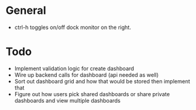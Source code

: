 # General
* ctrl-h toggles on/off dock monitor on the right.

# Todo
* Implement validation logic for create dashboard
* Wire up backend calls for dashboard (api needed as well)
* Sort out dashboard grid and how that would be stored then implement that
* Figure out how users pick shared dashboards or share private dashboards and view multiple dashboards